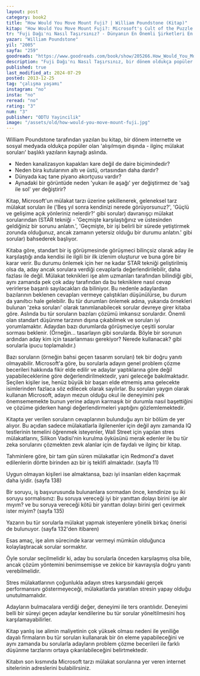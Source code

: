 ```yaml
---
layout: post
category: book2
title: "How Would You Move Mount Fuji? | William Poundstone (Kitap)"
kitap: "How Would You Move Mount Fuji?: Microsoft's Cult of the Puzzle - How the World's Smartest Companies Select the Most Creative Thinkers"
tr: "Fuji Dağı'nı Nasıl Taşırsınız? - Dünyanın En Önemli Şirketleri En Yaratıcı Beyinleri Nasıl Seçiyor?"
yazar: "William Poundstone"
yil: "2005"
sayfa: "259"
goodreads: "https://www.goodreads.com/book/show/205266.How_Would_You_Move_Mount_Fuji_Microsoft_s_Cult_of_the_Puzzle_How_the_World_s_Smartest_Companies_Select_the_Most_Creative_Thinkers"
description: "Fuji Dağı'nı Nasıl Taşırsınız, bir dönem oldukça popüler olan alışılmışın dışındaki mülakat sorularına yer veriyor."
published: true
last_modified_at: 2024-07-29
posted: 2013-12-25
tag: "çalışma yaşamı"
instagram: "no"
insta: "no"
reread: "no"
rating: "3"
num: "3"
publisher: "ODTU Yayincilik"
image: "/assets/old/how-would-you-move-mount-fuji.jpg"
---
```


William Poundstone tarafından yazılan bu kitap, bir dönem internette ve sosyal medyada oldukça popüler olan 'alışılmışın dışında - ilginç mülakat soruları' başlıklı yazıların kaynağı aslında.

- Neden kanalizasyon kapakları kare değil de daire biçimindedir?
- Neden bira kutularının altı ve üstü, ortasından daha dardır?
- Dünyada kaç tane piyano akortçusu vardır?
- Aynadaki bir görüntüde neden 'yukarı ile aşağı' yer değiştirmez de 'sağ ile sol' yer değiştirir?

Kitap, Microsoft'un mülakat tarzı üzerine şekillenerek, geleneksel tarz mülakat soruları ile ('Beş yıl sonra kendinizi nerede görüyorsunuz?', 'Güçlü ve gelişime açık yönleriniz nelerdir?' gibi sorular) davranışçı mülakat sorularından (STAR tekniği - 'Geçmişte karşılaştığınız ve üstesinden geldiğiniz bir sorunu anlatın.', 'Geçmişte, bir işi belirli bir sürede yetiştirmek zorunda olduğunuz, ancak zamanın yetersiz olduğu bir durumu anlatın.' gibi sorular) bahsederek başlıyor.

Kitaba göre, standart bir iş görüşmesinde görüşmeci bilinçsiz olarak aday ile karşılaştığı anda kendisi ile ilgili bir ilk izlenim oluşturur ve buna göre bir karar verir. Bu durumu önlemek için her ne kadar STAR tekniği geliştirilmiş olsa da, aday ancak sorulara verdiği cevaplarla değerlendirilebilir, daha fazlası ile değil. Mülakat teknikleri işe alım uzmanları tarafından bilindiği gibi, aynı zamanda pek çok aday tarafından da bu tekniklere nasıl cevap verirlerse başarılı sayılacakları da biliniyor. Bu nedenle adaylardan bazılarının beklenen cevapları vermeye çalıştıkları düşünülürse, bu durum da yanıltıcı hale gelebilir. Bu tür durumları önlemek adına, yukarıda örnekleri bulunan 'zeka soruları' olarak tanımlanabilecek sorular devreye girer kitaba göre. Aslında bu tür soruların bazıları çözümü imkansız sorulardır. Önemli olan standart düşünme tarzının dışına çıkabilmek ve soruları iyi yorumlamaktır. Adaydan bazı durumlarda görüşmeciye çeşitli sorular sorması beklenir. (Örneğin... tasarlayın gibi sorularda. Böyle bir sorunun ardından aday kim için tasarlanması gerekiyor? Nerede kullanacak? gibi sorularla ipucu toplamalıdır.)

Bazı soruların (örneğin bahsi geçen tasarım soruları) tek bir doğru yanıtı olmayabilir. Microsoft'a göre, bu sorularla adayın genel problem çözme becerileri hakkında fikir elde edilir ve adaylar yaptıklarına göre değil yapabileceklerine göre değerlendirilmektedir, yani geleceğe bakılmaktadır. Seçilen kişiler ise, henüz büyük bir başarı elde etmemiş ama gelecekte isimlerinden fazlaca söz edilecek olarak sayılırlar. Bu soruları yaygın olarak kullanan Microsoft, adayın mezun olduğu okul ile deneyimini pek önemsememekte bunun yerine adayın karmaşık bir durumla nasıl başettiğini ve çözüme giderken hangi değerlendirmeleri yaptığını gözlemlemektedir.

Kitapta yer verilen soruların cevaplarının bulunduğu ayrı bir bölüm de yer alıyor. Bu açıdan sadece mülakatlarla ilgilenenler için değil aynı zamanda IQ testlerinin temelini öğrenmek isteyenler, Wall Street için yapılan stres mülakatlarını, Silikon Vadisi'nin kurulma öyküsünü merak edenler ile bu tür zeka sorularını çözmekten zevk alanlar için de faydalı ve ilginç bir kitap.

Tahminlere göre, bir tam gün süren mülakatlar için Redmond'a davet edilenlerin dörtte birinden azı bir iş teklifi almaktadır. (sayfa 11)

Uygun olmayan kişileri ise almaktansa, bazı iyi insanları elden kaçırmak daha iyidir. (sayfa 138)

Bir soruyu, iş başvurusunda bulunanlara sormadan önce, kendinize şu iki soruyu sormalısınız: Bu soruya vereceği iyi bir yanıttan dolayı birini işe alır mıyım? ve bu soruya vereceği kötü bir yanıttan dolayı birini geri çevirmek ister miyim? (sayfa 135)

Yazarın bu tür sorularla mülakat yapmak isteyenlere yönelik birkaç önerisi de bulunuyor. (sayfa 132'den itibaren)

Esas amaç, işe alım sürecinde karar vermeyi mümkün olduğunca kolaylaştıracak sorular sormaktır.

Öyle sorular seçilmelidir ki, aday bu sorularla önceden karşılaşmış olsa bile, ancak çözüm yöntemini benimsemişse ve zekice bir kavrayışla doğru yanıtı verebilmelidir.

Stres mülakatlarının çoğunlukla adayın stres karşısındaki gerçek performansını göstermeyeceği, mülakatlarda yaratılan stresin yapay olduğu unutulmamalıdır.

Adayların bulmacalara verdiği değer, deneyimi ile ters orantılıdır. Deneyimi belli bir süreyi geçen adaylar kendilerine bu tür sorular yöneltilmesini hoş karşılamayabilirler.

Kitap yanlış ise alimin maliyetinin çok yüksek olması nedeni ile yeniliğe dayalı firmaların bu tür soruları kullanarak bir ön eleme yapabileceğini ve aynı zamanda bu sorularla adayların problem çözme becerileri ile farklı düşünme tarzlarını ortaya çıkarılabileceğini belirtmektedir.

Kitabın son kısmında Microsoft tarzı mülakat sorularına yer veren internet sitelerinin adreslerini bulabilirsiniz.
